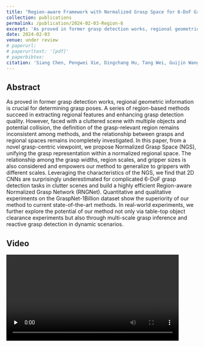 ```yaml
---
title: "Region-aware Framework with Normalized Grasp Space for 6-DoF Grasping in Cluttered Scene"
collection: publications
permalink: /publication/2024-02-03-Region-6
excerpt: 'As proved in former grasp detection works, regional geometric information is crucial for determining grasp poses. A series of region-based methods succeed in extracting regional features and enhancing grasp detection quality. ...'
date: 2024-02-03
venue: under review
# paperurl: 
# paperurltext: '[pdf]'
# paperbibtex: 
citation: 'Siang Chen, Pengwei Xie, Dingchang Hu, Tang Wei, Guijin Wang. (2024). Region-aware Framework with Normalized Grasp Space for 6-DoF Grasping in Cluttered Scene.'
---
```

## Abstract

As proved in former grasp detection works, regional geometric information is crucial for determining grasp poses. A series of region-based methods succeed in extracting regional features and enhancing grasp detection quality. However, faced with a cluttered scene with multiple objects and potential collision, the definition of the grasp-relevant region remains inconsistent among methods, and the relationship between grasps and regional spaces remains incompletely investigated. In this paper, from a novel grasp-centric viewpoint, we propose Normalized Grasp Space (NGS), unifying the grasp representation within a normalized regional space. The relationship among the grasp widths, region scales, and gripper sizes is also considered and empowers our method to generalize to grippers with different scales. Leveraging the characteristics of the NGS, we find that 2D CNNs are surprisingly underestimated for complicated 6-DoF grasp detection tasks in clutter scenes and build a highly efficient Region-aware Normalized Grasp Network (RNGNet). Quantitative and qualitative experiments on the GraspNet-1Billion dataset show the superiority of our method to current state-of-the-art methods. In real-world experiments, we further explore the potential of our method not only via table-top object clearance experiments but also through multi-scale grasp inference and reactive grasp detection in dynamic scenarios.


## Video

<video id="video" width="90%" controls="" preload="none">
      <source id="mp4" src="https://cloud.tsinghua.edu.cn/f/037bd8131b644f60bb01/?dl=1" type="video/mp4">
</videos>